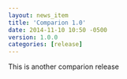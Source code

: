 ```yaml
---
layout: news_item
title: 'Comparion 1.0'
date: 2014-11-10 10:50 -0500
version: 1.0.0
categories: [release]
---
```


This is another comparion release

